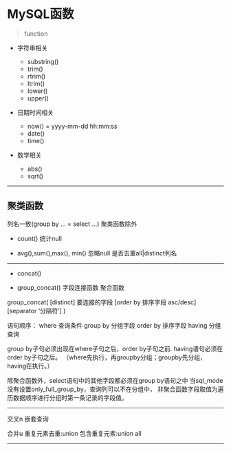 # MySQL函数
> function

- 字符串相关
    - substring()
    - trim()
    - rtrim()
    - ltrim()
    - lower()
    - upper()

- 日期时间相关
    - now() = yyyy-mm-dd hh:mm:ss
    - date()
    - time()

- 数学相关
    - abs()
    - sqrt()

---
## 聚类函数
列名一致(group by ... = select ...) 聚类函数除外
- count() 统计null

- avg(),sum(),max(), min() 忽略null  是否去重all|distinct列名


---
- concat()

- group_concat() 字段连接函数 聚合函数


group_concat( [distinct] 要连接的字段 [order by 排序字段 asc/desc] [separator ‘分隔符’] )

语句顺序：
where 查询条件 group by 分组字段 order by 排序字段 having 分组查询


group by子句必须出现在where子句之后，order by子句之前. having语句必须在order by子句之后。
（where先执行，再groupby分组；groupby先分组，having在执行。）


除聚合函数外，select语句中的其他字段都必须在group by语句之中
当sql_mode没有设置only_full_group_by，查询列可以不在分组中，
非聚合函数字段取值为遍历数据顺序进行分组时第一条记录的字段值。

---



交叉n
嵌套查询

合并u
重复元素去重:union
包含重复元素:union all

---


